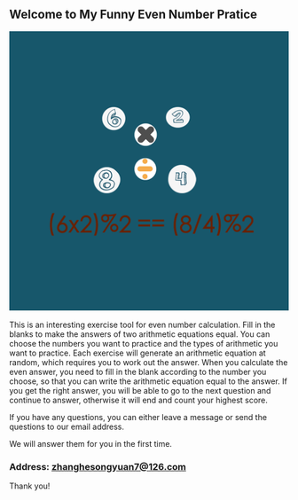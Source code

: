 ## Welcome to My Funny Even Number Pratice

![Image](icon-1024.png)


This is an interesting exercise tool for even number calculation. Fill in the blanks to make the answers of two arithmetic equations equal. You can choose the numbers you want to practice and the types of arithmetic you want to practice. Each exercise will generate an arithmetic equation at random, which requires you to work out the answer. When you calculate the even answer, you need to fill in the blank according to the number you choose, so that you can write the arithmetic equation equal to the answer. If you get the right answer, you will be able to go to the next question and continue to answer, otherwise it will end and count your highest score.



If you have any questions, you can either leave a message or send the questions to our email address.

We will answer them for you in the first time.

### Address: zhanghesongyuan7@126.com

Thank you!
